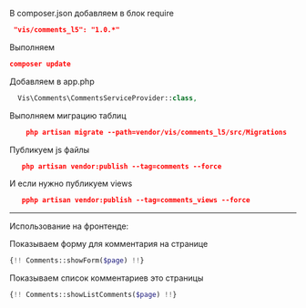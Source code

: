 
В composer.json добавляем в блок require
```json
 "vis/comments_l5": "1.0.*"
```

Выполняем
```json
composer update
```

Добавляем в app.php
```php
  Vis\Comments\CommentsServiceProvider::class,
```

Выполняем миграцию таблиц
```json
    php artisan migrate --path=vendor/vis/comments_l5/src/Migrations
```

Публикуем js файлы
```json
   php artisan vendor:publish --tag=comments --force
```

И если нужно публикуем views
```json
   pphp artisan vendor:publish --tag=comments_views --force
```
-----------------------------------
Использование на фронтенде:

Показываем форму для комментария на странице
```php
{!! Comments::showForm($page) !!}
```

Показываем список комментариев это страницы
```php
{!! Comments::showListComments($page) !!}
```